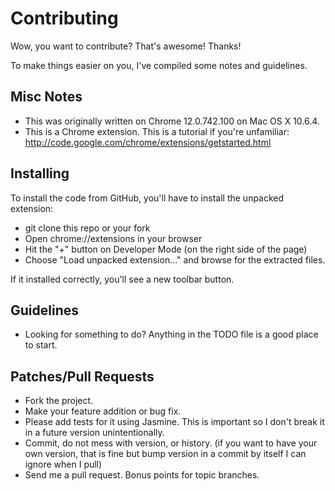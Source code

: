 Contributing
============

Wow, you want to contribute?  That's awesome!  Thanks!

To make things easier on you, I've compiled some notes and guidelines.

Misc Notes
----------

* This was originally written on Chrome 12.0.742.100 on Mac OS X 10.6.4.
* This is a Chrome extension.  This is a tutorial if you're unfamiliar:  http://code.google.com/chrome/extensions/getstarted.html

Installing
----------

To install the code from GitHub, you'll have to install the unpacked extension:

* git clone this repo or your fork
* Open chrome://extensions in your browser
* Hit the "+" button on Developer Mode (on the right side of the page)
* Choose "Load unpacked extension..." and browse for the extracted files.

If it installed correctly, you'll see a new toolbar button.

Guidelines
----------

* Looking for something to do?  Anything in the TODO file is a good place to start.

Patches/Pull Requests
---------------------
 
* Fork the project.
* Make your feature addition or bug fix.
* Please add tests for it using Jasmine. This is important so I don't break it in a future version unintentionally.
* Commit, do not mess with version, or history.  (if you want to have your own version, that is fine but bump version in a commit by itself I can ignore when I pull)
* Send me a pull request. Bonus points for topic branches.
